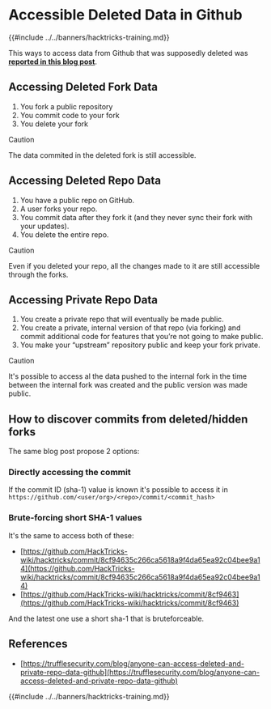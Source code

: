 # Accessible Deleted Data in Github

{{#include ../../banners/hacktricks-training.md}}

This ways to access data from Github that was supposedly deleted was [**reported in this blog post**](https://trufflesecurity.com/blog/anyone-can-access-deleted-and-private-repo-data-github).

## Accessing Deleted Fork Data

1. You fork a public repository
2. You commit code to your fork
3. You delete your fork

> [!CAUTION]
> The data commited in the deleted fork is still accessible.

## Accessing Deleted Repo Data

1. You have a public repo on GitHub.
2. A user forks your repo.
3. You commit data after they fork it (and they never sync their fork with your updates).
4. You delete the entire repo.

> [!CAUTION]
> Even if you deleted your repo, all the changes made to it are still accessible through the forks.

## Accessing Private Repo Data

1. You create a private repo that will eventually be made public.
2. You create a private, internal version of that repo (via forking) and commit additional code for features that you’re not going to make public.
3. You make your “upstream” repository public and keep your fork private.

> [!CAUTION]
> It's possible to access al the data pushed to the internal fork in the time between the internal fork was created and the public version was made public.

## How to discover commits from deleted/hidden forks

The same blog post propose 2 options:

### Directly accessing the commit

If the commit ID (sha-1) value is known it's possible to access it in `https://github.com/<user/org>/<repo>/commit/<commit_hash>`

### Brute-forcing short SHA-1 values

It's the same to access both of these:

- [https://github.com/HackTricks-wiki/hacktricks/commit/8cf94635c266ca5618a9f4da65ea92c04bee9a14](https://github.com/HackTricks-wiki/hacktricks/commit/8cf94635c266ca5618a9f4da65ea92c04bee9a14)
- [https://github.com/HackTricks-wiki/hacktricks/commit/8cf9463](https://github.com/HackTricks-wiki/hacktricks/commit/8cf9463)

And the latest one use a short sha-1 that is bruteforceable.

## References

- [https://trufflesecurity.com/blog/anyone-can-access-deleted-and-private-repo-data-github](https://trufflesecurity.com/blog/anyone-can-access-deleted-and-private-repo-data-github)

{{#include ../../banners/hacktricks-training.md}}



